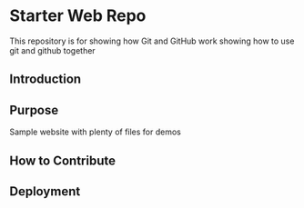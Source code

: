 # Starter Web Repo

This repository is for showing how Git and GitHub work
showing how to use git and github together

## Introduction

## Purpose

Sample website with plenty of files for demos

## How to Contribute

## Deployment
